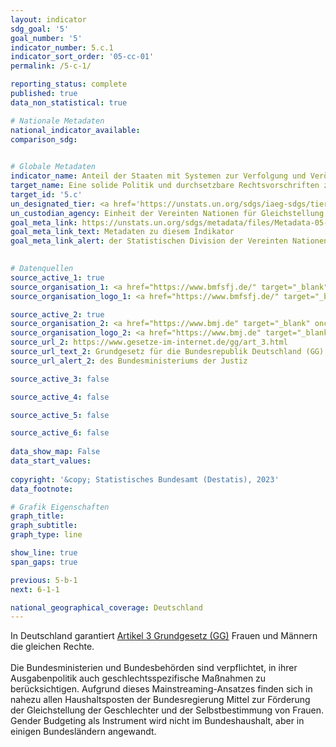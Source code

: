```yaml
---
layout: indicator    
sdg_goal: '5'    
goal_number: '5'    
indicator_number: 5.c.1    
indicator_sort_order: '05-cc-01'    
permalink: /5-c-1/    

reporting_status: complete    
published: true    
data_non_statistical: true    

# Nationale Metadaten    
national_indicator_available:     
comparison_sdg:     
    

# Globale Metadaten    
indicator_name: Anteil der Staaten mit Systemen zur Verfolgung und Veröffentlichung von Mittelzuwendungen für die Geschlechtergleichstellung und Förderung der Selbstbestimmung der Frauen    
target_name: Eine solide Politik und durchsetzbare Rechtsvorschriften zur Förderung der Gleichstellung der Geschlechter und der Selbstbestimmung aller Frauen und Mädchen auf allen Ebenen beschließen und verstärken    
target_id: '5.c'    
un_designated_tier: <a href='https://unstats.un.org/sdgs/iaeg-sdgs/tier-classification/' title='Klicken Sie hier um weitere Informationen zur UN-Tier-Klassifikation zu erhalten.'  target='_blank'>Tier II</a>    
un_custodian_agency: Einheit der Vereinten Nationen für Gleichstellung und Ermächtigung der Frauen (UN Women)<br>Organisation für wirtschaftliche Zusammenarbeit und Entwicklung (OECD)<br>Entwicklungsprogramm der Vereinten Nationen (UNDP)    
goal_meta_link: https://unstats.un.org/sdgs/metadata/files/Metadata-05-0c-01.pdf    
goal_meta_link_text: Metadaten zu diesem Indikator    
goal_meta_link_alert: der Statistischen Division der Vereinten Nationen    
    

# Datenquellen
source_active_1: true
source_organisation_1: <a href="https://www.bmfsfj.de/" target="_blank" onclick="return confirm_alert('des Bundesministeriums für Familie, Senioren, Frauen und Jugend');"> Bundesministerium für Familie, Senioren, Frauen und Jugend (BMFSFJ) </a>
source_organisation_logo_1: <a href="https://www.bmfsfj.de/" target="_blank" onclick="return confirm_alert('des Bundesministeriums für Familie, Senioren, Frauen und Jugend');"><img src="https://g205sdgs.github.io/sdg-indicators/public/OrgImgDe/bmfsfj.png" alt="Logo bmfsfj" style="height:60px; width:148px"/></a>

source_active_2: true
source_organisation_2: <a href="https://www.bmj.de" target="_blank" onclick="return confirm_alert('des Bundesministeriums der Justiz');"> Bundesministerium der Justiz (BMJ) und das Bundesamt für Justiz (BfJ) </a>
source_organisation_logo_2: <a href="https://www.bmj.de" target="_blank" onclick="return confirm_alert('des Bundesministeriums der Justiz');"><img src="https://g205sdgs.github.io/sdg-indicators/public/OrgImgDe/bmj.png" alt="Logo bmj" style="height:60px; width:148px"/></a>
source_url_2: https://www.gesetze-im-internet.de/gg/art_3.html
source_url_text_2: Grundgesetz für die Bundesrepublik Deutschland (GG) - Artikel 3 - in der jeweils gültigen Fassung
source_url_alert_2: des Bundesministeriums der Justiz

source_active_3: false

source_active_4: false

source_active_5: false

source_active_6: false
    
data_show_map: False    
data_start_values:     
    
copyright: '&copy; Statistisches Bundesamt (Destatis), 2023'    
data_footnote:     

# Grafik Eigenschaften    
graph_title: 
graph_subtitle:     
graph_type: line    

show_line: true
span_gaps: true    

previous: 5-b-1    
next: 6-1-1    

national_geographical_coverage: Deutschland    
---
```



In Deutschland garantiert <a  href="https://www.gesetze-im-internet.de/gg/art_3.html">Artikel 3 Grundgesetz (GG)</a> Frauen und Männern die gleichen Rechte.<br>
<br>
Die Bundesministerien und Bundesbehörden sind verpflichtet, in ihrer Ausgabenpolitik auch geschlechtsspezifische Maßnahmen zu berücksichtigen. Aufgrund dieses Mainstreaming-Ansatzes finden sich in nahezu allen Haushaltsposten der Bundesregierung Mittel zur Förderung der Gleichstellung der Geschlechter und der Selbstbestimmung von Frauen. <br> 
Gender Budgeting als Instrument wird nicht im Bundeshaushalt, aber in einigen Bundesländern angewandt.